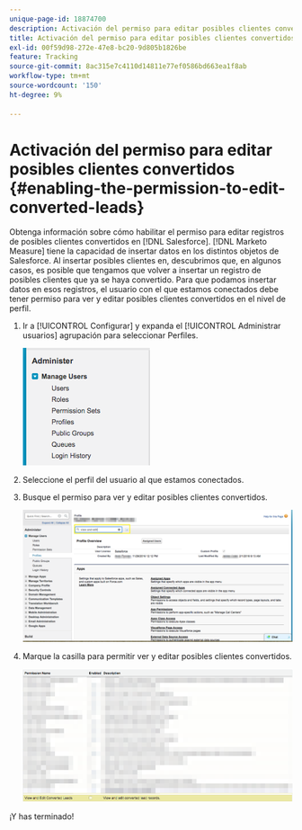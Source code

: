 ```yaml
---
unique-page-id: 18874700
description: Activación del permiso para editar posibles clientes convertidos - [!DNL Marketo Measure] - Documentación del producto
title: Activación del permiso para editar posibles clientes convertidos
exl-id: 00f59d98-272e-47e8-bc20-9d805b1826be
feature: Tracking
source-git-commit: 8ac315e7c4110d14811e77ef0586bd663ea1f8ab
workflow-type: tm+mt
source-wordcount: '150'
ht-degree: 9%

---
```


# Activación del permiso para editar posibles clientes convertidos {#enabling-the-permission-to-edit-converted-leads}

Obtenga información sobre cómo habilitar el permiso para editar registros de posibles clientes convertidos en [!DNL Salesforce]. [!DNL Marketo Measure] tiene la capacidad de insertar datos en los distintos objetos de Salesforce. Al insertar posibles clientes en, descubrimos que, en algunos casos, es posible que tengamos que volver a insertar un registro de posibles clientes que ya se haya convertido. Para que podamos insertar datos en esos registros, el usuario con el que estamos conectados debe tener permiso para ver y editar posibles clientes convertidos en el nivel de perfil.

1. Ir a [!UICONTROL Configurar] y expanda el [!UICONTROL Administrar usuarios] agrupación para seleccionar Perfiles.

   ![](assets/1-2.png)

1. Seleccione el perfil del usuario al que estamos conectados.

1. Busque el permiso para ver y editar posibles clientes convertidos.

   ![](assets/2-1.png)

1. Marque la casilla para permitir ver y editar posibles clientes convertidos.

   ![](assets/3-1.png)

¡Y has terminado!

